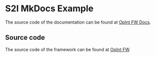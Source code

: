 # S2I MkDocs Example

The source code of the documentation can be found at [OpInt FW Docs](https://github.com/operationalintelligence/opint-framework-docs).

## Source code

The source code of the framework can be found at [OpInt FW](https://github.com/operationalintelligence/opint-framework).
